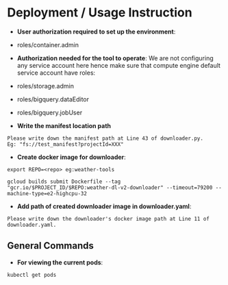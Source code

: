 # Deployment / Usage Instruction 

* **User authorization required to set up the environment**:
* roles/container.admin

* **Authorization needed for the tool to operate**:
We are not configuring any service account here hence make sure that compute engine default service account have roles:
* roles/storage.admin
* roles/bigquery.dataEditor
* roles/bigquery.jobUser

* **Write the manifest location path**
```
Please write down the manifest path at Line 43 of downloader.py.
Eg: "fs://test_manifest?projectId=XXX"
```

* **Create docker image for downloader**:
```
export REPO=<repo> eg:weather-tools

gcloud builds submit Dockerfile --tag "gcr.io/$PROJECT_ID/$REPO:weather-dl-v2-downloader" --timeout=79200 --machine-type=e2-highcpu-32
```

* **Add path of created downloader image in downloader.yaml**:
```
Please write down the downloader's docker image path at Line 11 of downloader.yaml.
```

## General Commands
* **For viewing the current pods**:
```
kubectl get pods
```
